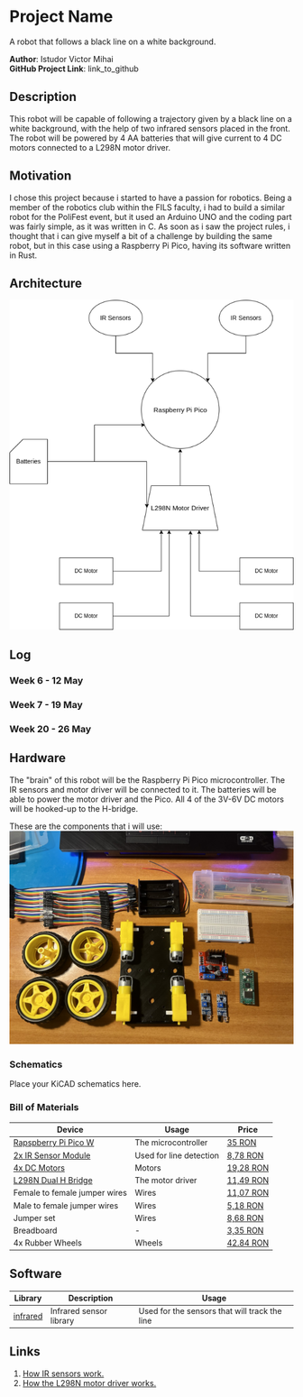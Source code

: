 # Project Name
A robot that follows a black line on a white background.


**Author**: Istudor Victor Mihai \
**GitHub Project Link**: link_to_github


## Description

This robot will be capable of following a trajectory given by a black line on a white background, with the help of two infrared sensors placed in the front. The robot will be powered by 4 AA batteries that will give current to 4 DC motors connected to a L298N motor driver. 

## Motivation

I chose this project because i started to have a passion for robotics. Being a member of the robotics club within the FILS faculty, i had to build a similar robot for the PoliFest event, but it used an Arduino UNO and the coding part was fairly simple, as it was written in C. As soon as i saw the project rules, i thought that i can give myself a bit of a challenge by building the same robot, but in this case using a Raspberry Pi Pico, having its software written in Rust. 

## Architecture 

<!-- Add here the schematics with the architecture of your project. Make sure to include:
 - what are the main components (architecture components, not hardware components)
 - how they connect with each other -->

 ![Robot Architecture](./Schematics.drawio.png)

## Log

<!-- write every week your progress here -->

### Week 6 - 12 May

### Week 7 - 19 May

### Week 20 - 26 May

## Hardware

The "brain" of this robot will be the Raspberry Pi Pico microcontroller. The IR sensors and motor driver will be connected to it. The batteries will be able to power the motor driver and the Pico. All 4 of the 3V-6V DC motors will be hooked-up to the H-bridge.

These are the components that i will use:
![Components](./Components.jpg)

### Schematics

Place your KiCAD schematics here.

### Bill of Materials

<!-- Fill out this table with all the hardware components that you might need.

The format is 
```
| [Device](link://to/device) | This is used ... | [price](link://to/store) |

```

-->

| Device | Usage | Price |
|--------|--------|-------|
| [Rapspberry Pi Pico W](https://www.raspberrypi.com/documentation/microcontrollers/raspberry-pi-pico.html) | The microcontroller | [35 RON](https://www.optimusdigital.ro/en/raspberry-pi-boards/12394-raspberry-pi-pico-w.html) |
| [2x IR Sensor Module](https://www.circuits-diy.com/hw201-infrared-ir-sensor-module/) | Used for line detection | [8,78 RON](https://ardushop.ro/ro/electronica/41-modul-senzor-ir-infrarosu-evita-obstacole.html?search_query=infrarosu&results=29) |
| [4x DC Motors](https://media.digikey.com/pdf/Data%20Sheets/Adafruit%20PDFs/3777_Web.pdf)| Motors | [19,28 RON](https://ardushop.ro/ro/electronica/64-motor-dc-3v-6v-cu-reductor-148.html) |
| [L298N Dual H Bridge](https://www.sparkfun.com/datasheets/Robotics/L298_H_Bridge.pdf) | The motor driver | [11,49 RON](https://ardushop.ro/ro/electronica/84-l298n-punte-h-dubla-dual-h-bridge-motor-dcsteppe.html) |
| Female to female jumper wires | Wires | [11,07 RON](https://ardushop.ro/ro/electronica/25-40-x-fire-dupont-mama-mama-10cm.html?search_query=DQYNCA_FDP-FF-40x20&results=111) |
| Male to female jumper wires | Wires | [5,18 RON](https://ardushop.ro/ro/electronica/23-40-x-dupont-cables-female-male-10cm.html?search_query=OTGKMP_FDP-FM-40x10&results=52) |
| Jumper set | Wires | [8,68 RON](https://ardushop.ro/ro/home/1374-set-jumper-breadboard-140.html?search_query=HWCYUB_BB-140&results=61) |
| Breadboard | - | [3,35 RON](https://ardushop.ro/ro/electronica/34-breadboard-400.html?search_query=PGIGAD_BB-400&results=170) |
| 4x Rubber Wheels | Wheels | [42.84 RON](https://ardushop.ro/ro/home/63-riata-roboti-cauciuc-65mm-diametru.html) |

## Software

| Library | Description | Usage |
|---------|-------------|-------|
| [infrared](https://docs.rs/infrared/latest/infrared/) | Infrared sensor library | Used for the sensors that will track the line |

## Links

<!-- Add a few links that inspired you and that you think you will use for your project -->

1. [How IR sensors work.](https://robu.in/ir-sensor-working/)
2. [How the L298N motor driver works.](https://howtomechatronics.com/tutorials/arduino/arduino-dc-motor-control-tutorial-l298n-pwm-h-bridge/)
